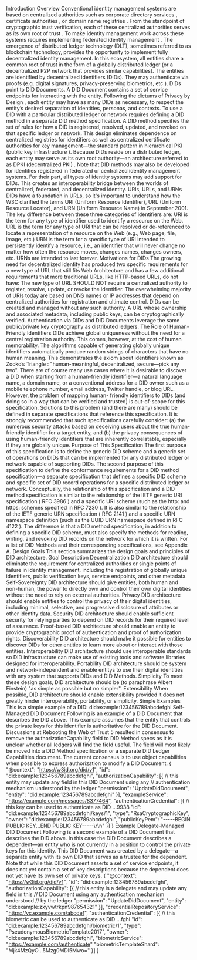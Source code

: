Introduction Overview Conventional identity management systems are based on centralized authorities such as corporate directory services , certificate authorities , or domain name registries . From the standpoint of cryptographic trust verification, each of these centralized authorities serves as its own root of trust . To make identity management work across these systems requires implementing federated identity management . The emergence of distributed ledger technology (DLT), sometimes referred to as blockchain technology, provides the opportunity to implement fully decentralized identity management. In this ecosystem, all entities share a common root of trust in the form of a globally distributed ledger (or a decentralized P2P network that provides similar capabilities). The entities are identified by decentralized identifiers (DIDs). They may authenticate via proofs (e.g. digital signatures, privacy-preserving biometrics, etc.). DIDs point to DID Documents. A DID Document contains a set of service endpoints for interacting with the entity. Following the dictums of Privacy by Design , each entity may have as many DIDs as necessary, to respect the entity’s desired separation of identities, personas, and contexts. To use a DID with a particular distributed ledger or network requires defining a DID method in a separate DID method specification. A DID method specifies the set of rules for how a DID is registered, resolved, updated, and revoked on that specific ledger or network. This design eliminates dependence on centralized registries for identifiers as well as centralized certificate authorities for key management—the standard pattern in hierarchical PKI (public key infrastructure ). Because DIDs reside on a distributed ledger, each entity may serve as its own root authority—an architecture referred to as DPKI (decentralized PKI) . Note that DID methods may also be developed for identities registered in federated or centralized identity management systems. For their part, all types of identity systems may add support for DIDs. This creates an interoperability bridge between the worlds of centralized, federated, and decentralized identity. URIs, URLs, and URNs DIDs have a foundation in URLs, so it's important to understand how the W3C clarified the terms URI (Uniform Resource Identifier), URL (Uniform Resource Locator), and URN (Uniform Resource Name) in September 2001. The key difference between these three categories of identifiers are: URI is the term for any type of identifier used to identify a resource on the Web. URL is the term for any type of URI that can be resolved or de-referenced to locate a representation of a resource on the Web (e.g., Web page, file, image, etc.) URN is the term for a specific type of URI intended to persistently identify a resource, i.e., an identifier that will never change no matter how often the resource moves, changes names, changes owners, etc. URNs are intended to last forever. Motivations for DIDs The growing need for decentralized identity has produced two specific requirements for a new type of URL that still fits Web Architecture and has a few additional requirements that more traditional URLs, like HTTP-based URLs, do not have: The new type of URL SHOULD NOT require a centralized authority to register, resolve, update, or revoke the identifier. The overwhelming majority of URIs today are based on DNS names or IP addresses that depend on centralized authorities for registration and ultimate control. DIDs can be created and managed without any such authority. A URL whose ownership and associated metadata, including public keys, can be cryptographically verified. Authentication via DIDs and DID Documents leverage the same public/private key cryptography as distributed ledgers. The Role of Human-Friendly Identifiers DIDs achieve global uniqueness without the need for a central registration authority. This comes, however, at the cost of human memorability. The algorithms capable of generating globally unique identifiers automatically produce random strings of characters that have no human meaning. This demonstrates the axiom about identifiers known as Zooko’s Triangle : "human-meaningful, decentralized, secure—pick any two". There are of course many use cases where it is desirable to discover a DID when starting from a human-friendly identifier—a natural language name, a domain name, or a conventional address for a DID owner such as a mobile telephone number, email address, Twitter handle, or blog URL. However, the problem of mapping human- friendly identifiers to DIDs (and doing so in a way that can be verified and trusted) is out-of-scope for this specification. Solutions to this problem (and there are many) should be defined in separate specifications that reference this specification. It is strongly recommended that such specifications carefully consider: (a) the numerous security attacks based on deceiving users about the true human-friendly identifier for a target entity, and (b) the privacy consequences of using human-friendly identifiers that are inherently correlatable, especially if they are globally unique. Purpose of This Specification The first purpose of this specification is to define the generic DID scheme and a generic set of operations on DIDs that can be implemented for any distributed ledger or network capable of supporting DIDs. The second purpose of this specification to define the conformance requirements for a DID method specification—a separate specification that defines a specific DID scheme and specific set of DID record operations for a specific distributed ledger or network. Conceptually, the relationship of this specification and a DID method specification is similar to the relationship of the IETF generic URI specification ( RFC 3986 ) and a specific URI scheme (such as the http: and https: schemes specified in RFC 7230 ). It is also similar to the relationship of the IETF generic URN specification ( RFC 2141 ) and a specific URN namespace definition (such as the UUID URN namespace defined in RFC 4122 ). The difference is that a DID method specification, in addition to defining a specific DID scheme, must also specify the methods for reading, writing, and revoking DID records on the network for which it is written. For a list of DID Methods and their corresponding specifications, see Appendix A. Design Goals This section summarizes the design goals and principles of DID architecture. Goal Description Decentralization DID architecture should eliminate the requirement for centralized authorities or single points of failure in identity management, including the registration of globally unique identifiers, public verification keys, service endpoints, and other metadata. Self-Sovereignty DID architecture should give entities, both human and non-human, the power to directly own and control their own digital identities without the need to rely on external authorities. Privacy DID architecture should enable entities to control the privacy of their digital identities, including minimal, selective, and progressive disclosure of attributes or other identity data. Security DID architecture should enable sufficient security for relying parties to depend on DID records for their required level of assurance. Proof-based DID architecture should enable an entity to provide cryptographic proof of authentication and proof of authorization rights. Discoverability DID architecture should make it possible for entities to discover DIDs for other entities to learn more about or interact with those entities. Interoperability DID architecture should use interoperable standards so DID infrastructure can make use of existing tools and software libraries designed for interoperability. Portability DID architecture should be system and network-independent and enable entitys to use their digital identities with any system that supports DIDs and DID Methods. Simplicity To meet these design goals, DID architecture should be (to paraphrase Albert Einstein) "as simple as possible but no simpler". Extensibility When possible, DID architecture should enable extensibility provided it does not greatly hinder interoperability, portability, or simplicity. Simple Examples This is a simple example of a DID: did:example:123456789abcdefghi Self-Managed DID Document Following is an example of a DID Document that describes the DID above. This example assumes that the entity that controls the private keys for this identifier is authoritative for the DID Document. Discussions at Rebooting the Web of Trust 5 resulted in consensus to remove the authorizationCapability field to DID Method specs as it is unclear whether all ledgers will find the field useful. The field will most likely be moved into a DID Method specification or a separate DID Ledger Capabilities document. The current consensus is to use object capabilities when possible to express authorization to modify a DID Document. { "@context": "https://w3id.org/did/v1", "id": "did:example:123456789abcdefghi", "authorizationCapability": [{ // this entity may update any field in this DID Document using any // authentication mechanism understood by the ledger "permission": "UpdateDidDocument", "entity": "did:example:123456789abcdefghi" }], "exampleService": "https://example.com/messages/8377464", "authenticationCredential": [{ // this key can be used to authenticate as DID ...9938 "id": "did:example:123456789abcdefghi/keys/1", "type": "RsaCryptographicKey", "owner": "did:example:123456789abcdefghi", "publicKeyPem": "-----BEGIN PUBLIC KEY...END PUBLIC KEY-----\r\n" }] } Example Delegate-Managed DID Document Following is a second example of a DID Document that describes the DID above. In this case the DID Document describes a dependent—an entity who is not currently in a position to control the private keys for this identity. This DID Document was created by a delegate—a separate entity with its own DID that serves as a trustee for the dependent. Note that while this DID Document asserts a set of service endpoints, it does not yet contain a set of key descriptions because the dependent does not yet have its own set of private keys. { "@context": "https://w3id.org/did/v1", "id": "did:example:123456789abcdefghi", "authorizationCapability": [{ // this entity is a delegate and may update any field in this // DID Document using any authentication mechanism understood // by the ledger "permission": "UpdateDidDocument", "entity": "did:example:zxyvwtrkpn987654321" }], "credentialRepositoryService": "https://vc.example.com/abcdef", "authenticationCredential": [{ // this biometric can be used to authenticate as DID ...fghi "id": "did:example:123456789abcdefghi/biometric/1", "type": "PseudonymousBiometricTemplate2017", "owner": "did:example:123456789abcdefghi", "biometricService": "https://example.com/authenticate" "biometricTemplateShard": "Mjk4MzQyO...5Mzg0MDI5Mwo=" }] }
